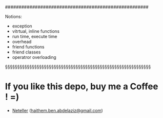 #####################################################

Notions:

* exception
* vitrtual, inline functions
* run time, execute time
* overhead
* friend functions
* friend classes
* operatror overloading




§§§§§§§§§§§§§§§§§§§§§§§§§§§§§§§§§§§§§§§§§§§§§§§§§§§§§§§§§§§§
# If you like this depo, buy me a Coffee ! =)
- [Neteller](https://www.neteller.com/fr/features/money-transfer) 
 (haithem.ben.abdelaziz@gmail.com)

